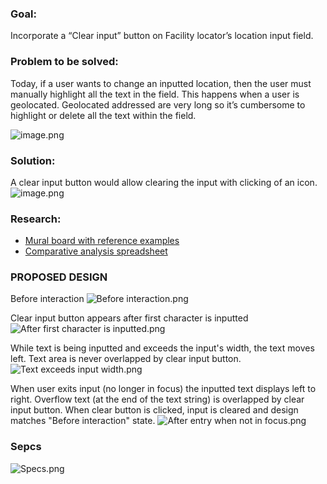 ### Goal:
Incorporate a “Clear input” button on Facility locator’s location input field.

### **Problem to be solved:** 
Today, if a user wants to change an inputted location, then the user must manually highlight all the text in the field. This happens when a user is geolocated. Geolocated addressed are very long so it’s cumbersome to highlight or delete all the text within the field. 

![image.png](https://images.zenhubusercontent.com/5c4895778d88074ab2c6ad18/ffde7a06-1050-4765-b949-47e9a0162cd4)

### Solution:
A clear input button would allow clearing the input with clicking of an icon.
![image.png](https://images.zenhubusercontent.com/5c4895778d88074ab2c6ad18/0051b4cc-6141-4a4a-9011-799217b1ce50)

### Research:
- [Mural board with reference examples](https://github.com/department-of-veterans-affairs/va.gov-team/blob/master/products/facilities/facility-locator/design/clear-input-Mar-2020/Clear-Input.pdf) 
- [Comparative analysis spreadsheet](https://github.com/department-of-veterans-affairs/va.gov-team/blob/master/products/facilities/facility-locator/map-enhancements/map-comparative-analysis/map-comparative-analysis-spreadsheet.pdf)

### PROPOSED DESIGN

Before interaction
![Before interaction.png](https://images.zenhubusercontent.com/5c4895778d88074ab2c6ad18/3bae1af4-eac9-4ab2-bbc4-a1ba45d00128)

Clear input button appears after first character is inputted
![After first character is inputted.png](https://images.zenhubusercontent.com/5c4895778d88074ab2c6ad18/d9db78c1-c491-4dbb-8cb7-c85fe52fd15b)

While text is being inputted and exceeds the input's width, the text moves left. Text area is never overlapped by clear input button.
![Text exceeds input width.png](https://images.zenhubusercontent.com/5c4895778d88074ab2c6ad18/d097fc88-e786-49cd-bd67-e4a977e28c16)

When user exits input (no longer in focus) the inputted text displays left to right. Overflow text (at the end of the text string) is overlapped by clear input button. When clear button is clicked, input is cleared and design matches "Before interaction" state.
![After entry when not in focus.png](https://images.zenhubusercontent.com/5c4895778d88074ab2c6ad18/f9f02eca-3b1b-4a2a-b812-7fa1829b51c2)

### Sepcs
![Specs.png](https://images.zenhubusercontent.com/5c4895778d88074ab2c6ad18/06b6770e-573f-4da6-9a15-7f001123d73c)
